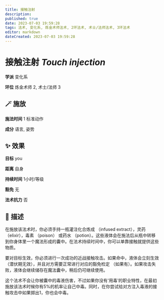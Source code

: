 ```yaml
---
title: 接触注射
description: 
published: true
date: 2023-07-03 19:59:28
tags: 法术, 变化系, 炼金术师法术, 2环法术, 术士/法师法术, 3环法术
editor: markdown
dateCreated: 2023-07-03 19:59:28
---
```


# **接触注射** *Touch injection*

**学派** 变化系 

**环位** 炼金术师 2, 术士/法师 3

## 🪄 施放

**施法时间** 1 标准动作

**成分** 语言, 姿势

## ✨ 效果 

**目标** you 

**距离** 自身  

**持续时间** 1小时/等级 

**豁免** 无

**法术抗力** 否

## 📖 描述

在施放该法术时，你必须手持一瓶灌注化合炼成 （infused extract），灵药 （elixir），毒素 （poison） 或药水 （potion）。这些液体会在施法后从瓶中转移到你身体里一个魔法形成的囊中。在法术持续时间中，你可以单靠接触就提供这些物质。

要对目标生效，你必须进行一次成功的近战接触攻击。如果命中，液体会立刻生效 （潜伏期无效），并且对方需要正常进行对应的豁免检定 （如果有）。如果攻击失败，液体会继续储存在魔法囊中，稍后仍可继续使用。

这个法术不会让你被囊中的毒液伤害，不过如果你没有‘用毒’的职业特性，在最初施放该法术时候你有5%的机率让自己中毒。同时，在你尝试给对方注入毒液的接触攻击中如果掷出1，你也会中毒。
    